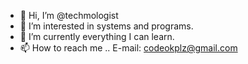 - 👋 Hi, I’m @techmologist
- 👀 I’m interested in systems and programs.
- 🌱 I’m currently everything I can learn.
- 📫 How to reach me ..  E-mail: codeokplz@gmail.com


<!---
techmologist/techmologist is a ✨ special ✨ repository because its `README.md` (this file) appears on your GitHub profile.
You can click the Preview link to take a look at your changes.
--->
